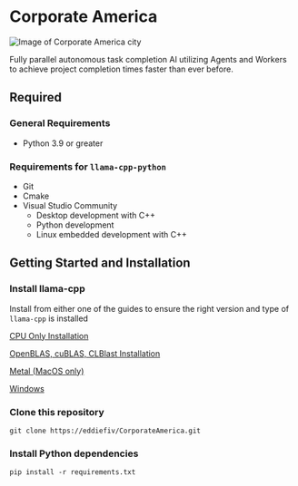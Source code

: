 # Corporate America

![Image of Corporate America city](https://i.imgur.com/mJsrg0y.png)

Fully parallel autonomous task completion AI utilizing Agents and Workers to achieve project completion times faster than ever before.
## Required

### General Requirements
- Python 3.9 or greater
### Requirements for `llama-cpp-python`
- Git
- Cmake
- Visual Studio Community
    - Desktop development with C++
    - Python development
    - Linux embedded development with C++
## Getting Started and Installation

### Install llama-cpp

Install from either one of the guides to ensure the right version and type of `llama-cpp` is installed

[CPU Only Installation](https://python.langchain.com/docs/integrations/llms/llamacpp#cpu-only-installation)

[OpenBLAS, cuBLAS, CLBlast Installation](https://python.langchain.com/docs/integrations/llms/llamacpp#installation-with-openblas-cublas-clblast)

[Metal (MacOS only)](https://python.langchain.com/docs/integrations/llms/llamacpp#installation-with-metal)

[Windows](https://python.langchain.com/docs/integrations/llms/llamacpp#installation-with-windows)

### Clone this repository

```shell
git clone https://eddiefiv/CorporateAmerica.git
```

### Install Python dependencies
```shell
pip install -r requirements.txt
```